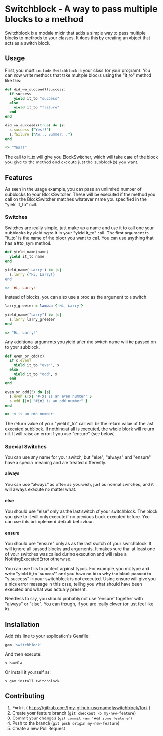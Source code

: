 # Switchblock - A way to pass multiple blocks to a method

Switchblock is a module mixin that adds a simple way to pass multiple blocks to methods to your classes. It does this by creating an object that acts as a switch block.

## Usage

First, you must ```include Switchblock``` in your class (or your program). You can now write methods that take multiple blocks using the "it_to" method like this:

```ruby
def did_we_succeed?(success)
  if success
    yield it_to "success"
  else
    yield it_to "failure"
  end
end

did_we_succeed?(true) do |s|
  s.success {"Yes!!"}
  s.failure {"Aw... Bummer..."}
end

=> "Yes!!"
```

The call to it_to will give you BlockSwitcher, which will take care of the block you give to the method and execute just the subblock(s) you want.

## Features

As seen in the usage example, you can pass an unlimited number of subblocks to your BlockSwitcher. These will be executed if the method you call on the BlockSwitcher matches whatever name you specified in the "yield it_to" call.

### Switches

Switches are really simple, just make up a name and use it to call one your subblocks by yielding to it in your "yield it_to" call. The first argument to "it_to" is the name of the block you want to call. You can use anything that has a #to_sym method.

```ruby
def yield_name(name)
  yield it_to name
end

yield_name("Larry") do |s|
  s.larry {"Hi, Larry!}
end

=> "Hi, Larry!"
```

Instead of blocks, you can also use a proc as the argument to a switch.

```ruby
larry_greeter = lambda {"Hi, Larry"}

yield_name("Larry") do |s|
  s.larry larry_greeter
end

=> "Hi, Larry!"
```

Any additional arguments you yield after the switch name will be passed on to your subblock.

```ruby
def even_or_odd(x)
  if x.even?
    yield it_to "even", x
  else
    yield it_to "odd", x
  end
end

even_or_odd(5) do |s|
  s.even {|x| "#{x} is an even number" }
  s.odd {|x| "#{x} is an odd number" }
end

=> "5 is an odd number"
```

The return value of your "yield it_to" call will be the return value of the last executed subblock. If nothing at all is executed, the whole block will return nil. It will raise an error if you use "ensure" (see below).

### Special Switches
You can use any name for your switch, but "else", "always" and "ensure" have a special meaning and are treated differently.

#### always

You can use "always" as often as you wish, just as normal switches, and it will always execute no matter what.

#### else

You should use "else" only as the last switch of your switchblock. The block you give to it will only execute if no previous block executed before. You can use this to implement default behaviour.

#### ensure
You should use "ensure" only as as the last switch of your switchblock. It will ignore all passed blocks and arguments. It makes sure that at least one of your switches was called during execution and will raise a NothingExecutedError otherwise.

You can use this to protect against typos. For example, you mistype and write "yield it_to 'succes'" and you have no idea why the block passed to "s.success" in your switchblock is not executed. Using ensure will give you a nice error message in this case, telling you what should have been executed and what was actually present.

Needless to say, you should probably not use "ensure" together with "always" or "else". You can though, if you are really clever (or just feel like it).

## Installation

Add this line to your application's Gemfile:

```ruby
gem 'switchblock'
```

And then execute:

    $ bundle

Or install it yourself as:

    $ gem install switchblock

## Contributing

1. Fork it ( https://github.com/[my-github-username]/switchblock/fork )
2. Create your feature branch (`git checkout -b my-new-feature`)
3. Commit your changes (`git commit -am 'Add some feature'`)
4. Push to the branch (`git push origin my-new-feature`)
5. Create a new Pull Request
